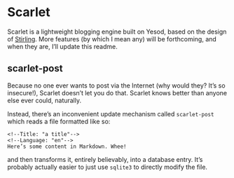 # Scarlet

Scarlet is a lightweight blogging engine built on Yesod, based on the design of [Stirling][0].
More features (by which I mean any) will be forthcoming, and when they are, I’ll update this readme.

## scarlet-post ##

Because no one ever wants to post via the Internet (why would they? It’s so insecure!), Scarlet
doesn’t let you do that. Scarlet knows better than anyone else ever could, naturally.

Instead, there’s an inconvenient update mechanism called `scarlet-post` which reads a file formatted
like so:

```
<!--Title: "a title"-->
<!--Language: "en"-->
Here’s some content in Markdown. Whee!
```

and then transforms it, entirely believably, into a database entry. It’s probably actually easier to
just use `sqlite3` to directly modify the file.

[0]: https://github.com/celoyd/stirling

